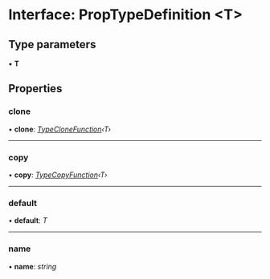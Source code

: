 
# Interface: PropTypeDefinition <**T**>

## Type parameters

▪ **T**

## Properties

###  clone

• **clone**: *[TypeCloneFunction](../README.md#typeclonefunction)‹T›*

___

###  copy

• **copy**: *[TypeCopyFunction](../README.md#typecopyfunction)‹T›*

___

###  default

• **default**: *T*

___

###  name

• **name**: *string*
